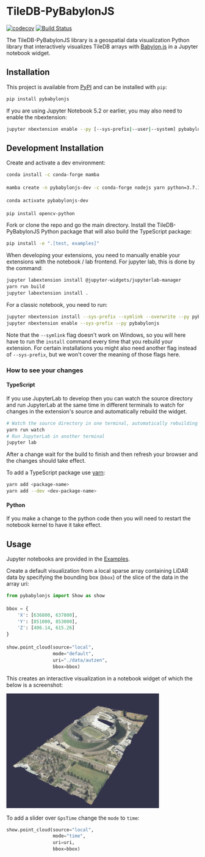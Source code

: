 
# TileDB-PyBabylonJS

[![codecov](https://codecov.io/gh/TileDB-Inc/PyBabylonJS/branch/master/graph/badge.svg)](https://codecov.io/gh/TileDB-Inc/PyBabylonJS)
[![Build Status](https://dev.azure.com/TileDB-Inc/CI/_apis/build/status/TileDB-Inc.TileDB-PyBabylonJS?branchName=main)](https://dev.azure.com/TileDB-Inc/CI/_build/latest?definitionId=37&branchName=main)


The TileDB-PyBabylonJS library is a geospatial data visualization Python library that interactively visualizes TileDB arrays with [Babylon.js](https://www.babylonjs.com) in a Jupyter notebook widget. 

## Installation

This project is available from [PyPI](https://pypi.org/project/pybabylonjs/) and can be installed with `pip`:

```bash
pip install pybabylonjs
```

If you are using Jupyter Notebook 5.2 or earlier, you may also need to enable
the nbextension:
```bash
jupyter nbextension enable --py [--sys-prefix|--user|--system] pybabylonjs
```

## Development Installation

Create and activate a dev environment:

```bash
conda install -c conda-forge mamba

mamba create -n pybabylonjs-dev -c conda-forge nodejs yarn python=3.7.10 tree scipy 'pyarrow>2' numpy pandas tiledb-py rasterio gdal pdal python-pdal jupyter-packaging jupyterlab

conda activate pybabylonjs-dev

pip install opencv-python
```

Fork or clone the repo and go the main directory. Install the TileDB-PyBabylonJS Python package that will also build the TypeScript package:

```bash
pip install -e ".[test, examples]"
```

When developing your extensions, you need to manually enable your extensions with the notebook / lab frontend. For jupyter lab, this is done by the command:

```bash
jupyter labextension install @jupyter-widgets/jupyterlab-manager
yarn run build
jupyter labextension install .
```

For a classic notebook, you need to run:

```bash
jupyter nbextension install --sys-prefix --symlink --overwrite --py pybabylonjs
jupyter nbextension enable --sys-prefix --py pybabylonjs
```

Note that the `--symlink` flag doesn't work on Windows, so you will here have to run
the `install` command every time that you rebuild your extension. For certain installations
you might also need another flag instead of `--sys-prefix`, but we won't cover the meaning
of those flags here.

### How to see your changes

#### TypeScript

If you use JupyterLab to develop then you can watch the source directory and run JupyterLab at the same time in different
terminals to watch for changes in the extension's source and automatically rebuild the widget.

```bash
# Watch the source directory in one terminal, automatically rebuilding when needed
yarn run watch
# Run JupyterLab in another terminal
jupyter lab
```

After a change wait for the build to finish and then refresh your browser and the changes should take effect.

To add a TypeScript package use [yarn](https://classic.yarnpkg.com/lang/en/docs/cli/add/): 

```bash
yarn add <package-name>
yarn add --dev <dev-package-name>
``` 

#### Python

If you make a change to the python code then you will need to restart the notebook kernel to have it take effect.

## Usage

Jupyter notebooks are provided in the [Examples](https://github.com/TileDB-Inc/TileDB-PyBabylonJS/tree/main/examples).

Create a default visualization from a local sparse array containing LiDAR data by specifying the bounding box (`bbox`) of the slice of the data in the array uri:

```python
from pybabylonjs import Show as show

bbox = {
    'X': [636800, 637800],
    'Y': [851000, 853000],
    'Z': [406.14, 615.26]
}

show.point_cloud(source="local",
                 mode="default",
                 uri="./data/autzen",
                 bbox=bbox)
```

This creates an interactive visualization in a notebook widget of which the below is a screenshot:

<img src="examples/pointcloud.png"  width="400" height="300" />

To add a slider over `GpsTime` change the `mode` to `time`:

```python
show.point_cloud(source="local",
                 mode="time",
                 uri=uri,
                 bbox=bbox)
```    

